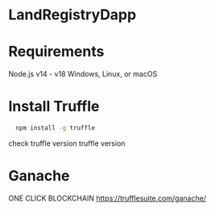 # LandRegistryDapp

# Requirements
Node.js v14 - v18
Windows, Linux, or macOS

# Install Truffle

```bash
  npm install -g truffle
```
check truffle version
truffle version

# Ganache
ONE CLICK BLOCKCHAIN
https://trufflesuite.com/ganache/
